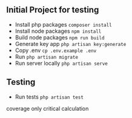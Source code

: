 ## Initial Project for testing
- Install php packages `composer install`
- Install node packages `npm install`
- Build node packages `npm run build`
- Generate key app `php artisan key:generate`
- Copy .env `cp .env.example .env`
- Run `php artisan migrate`
- Run server locally `php artisan serve`

## Testing
- Run tests `php artisan test`

coverage only critical calculation
